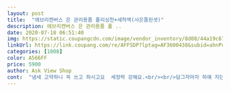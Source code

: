 ```yaml
---
layout: post 
title:  "에브리캔버스 은 관리용품 폴리싱천+세척액(사은품핀셋)" 
description: 에브리캔버스 은 관리용품 폴 ..
date: 2020-07-18 06:51:40 
img: https://static.coupangcdn.com/image/vendor_inventory/8d08/44a19c674f504c4a3e60296c26a2bf0cbbdd8592733182e82f5377882ffd.jpg 
linkUrl: https://link.coupang.com/re/AFFSDP?lptag=AF3600438&subid=ahnPublicAsk&pageKey=1477143843&itemId=2538188985&vendorItemId=70209204293&traceid=V0-113-b15d983c981cc75b 
categories: [1008] 
color: A566FF 
price: 5900 
author: Ask View Shop 
cont:  "냄새 고약하니 꼭 쓰고 하시고요  세정력 강해요.<br/><br/>담그자마자 하얘 지던데요? 냄새 난다해서 긴장했는데 그냥 식초에 달걀 담근 냄새라서 크게 역하지 않았어요.<br/> 은제품 세척때문에 사기가 꺼려졌었는데 이제 맘놓고 사려구요.<br/> 강추<br/>마스크 쓰고 하세요.<br/>마스크는 진짜 이럴때 쓰라고 있는건데<br/>배송빨랐고 같이 주신 천이 작은것 빼곤  무배에 가격도 착하고 맘에 듭니다.<br/>아 족집게도 힘이 약해요 ㅋㅋ 여튼 두고두고 잘쓸듯합니다.<br/><br/>빈티지스러운것 다 사라질까봐 적당히 세척했어요.<br/><br/>세척 전과 후.<br/><br/>세척하고 세척제  버렸는데 또 생각나면  두번일이에요<br/>왜 지독한 냄새맡으면서 했나 몰라요.<br/><br/>요곤 담구니 바로 하해져서 신세계^^<br/>이거 사기전에는 치약으로 닦았었어요.<br/><br/>이정도면 효과는 분명히 있는듯요.<br/><br/>저는 용기를 일회용 종이컵에 후딱하고 버렸어요.<br/><br/>치약도 잘닦이긴 하지만 노동이 필요했는데<br/>한번 세척하실때 악세서리 다꺼내와서 한번에 하세요<br/>" 
---
```

